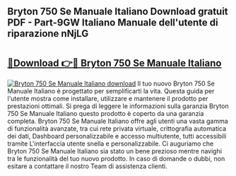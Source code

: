 ## Bryton 750 Se Manuale Italiano Download gratuit PDF - Part-9GW Italiano Manuale dell'utente di riparazione nNjLG

# <h2><a href="http://dffppk.blite.top/?on=Bryton+750+Se+Manuale+Italiano">🔗Download 👉🔴 Bryton 750 Se Manuale Italiano</a></h2>

[![Bryton 750 Se Manuale Italiano download](https://i.imgur.com/lujVjoI.png)](http://dffppk.blite.top/?on=Bryton+750+Se+Manuale+Italiano)
Il tuo nuovo Bryton 750 Se Manuale Italiano è progettato per semplificarti la vita. Questa guida per l'utente mostra come installare, utilizzare e mantenere il prodotto per prestazioni ottimali. Si prega di leggere le informazioni sulla garanzia Bryton 750 Se Manuale Italiano questo prodotto è coperto da una garanzia completa. Bryton 750 Se Manuale Italiano offre agli utenti una vasta gamma di funzionalità avanzate, tra cui rete privata virtuale, crittografia automatica dei dati, Dashboard personalizzabile e accesso multiutente, tutti accessibili tramite L'interfaccia utente snella e personalizzabile. Ci auguriamo che Bryton 750 Se Manuale Italiano sia stato un bene prezioso mentre navighi tra le funzionalità del tuo nuovo prodotto. In caso di domande o dubbi, non esitare a contattare il nostro Team di assistenza clienti.
